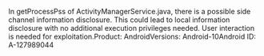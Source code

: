 In getProcessPss of ActivityManagerService.java, there is a possible side channel information disclosure. This could lead to local information disclosure with no additional execution privileges needed. User interaction is needed for exploitation.Product: AndroidVersions: Android-10Android ID: A-127989044